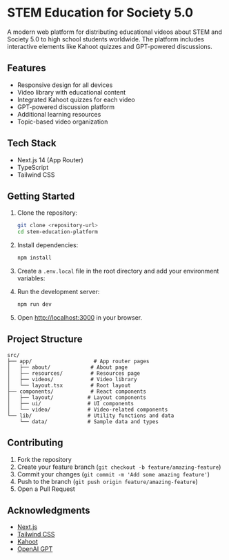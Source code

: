 # STEM Education for Society 5.0

A modern web platform for distributing educational videos about STEM and Society 5.0 to high school students worldwide. The platform includes interactive elements like Kahoot quizzes and GPT-powered discussions.

## Features

- Responsive design for all devices
- Video library with educational content
- Integrated Kahoot quizzes for each video
- GPT-powered discussion platform
- Additional learning resources
- Topic-based video organization

## Tech Stack

- Next.js 14 (App Router)
- TypeScript
- Tailwind CSS

## Getting Started

1. Clone the repository:
   ```bash
   git clone <repository-url>
   cd stem-education-platform
   ```

2. Install dependencies:
   ```bash
   npm install
   ```

3. Create a `.env.local` file in the root directory and add your environment variables:

4. Run the development server:
   ```bash
   npm run dev
   ```

5. Open [http://localhost:3000](http://localhost:3000) in your browser.

## Project Structure

```
src/
├── app/                    # App router pages
│   ├── about/             # About page
│   ├── resources/         # Resources page
│   ├── videos/            # Video library
│   └── layout.tsx         # Root layout
├── components/            # React components
│   ├── layout/           # Layout components
│   ├── ui/               # UI components
│   └── video/            # Video-related components
└── lib/                  # Utility functions and data
    └── data/             # Sample data and types
```

## Contributing

1. Fork the repository
2. Create your feature branch (`git checkout -b feature/amazing-feature`)
3. Commit your changes (`git commit -m 'Add some amazing feature'`)
4. Push to the branch (`git push origin feature/amazing-feature`)
5. Open a Pull Request


## Acknowledgments

- [Next.js](https://nextjs.org/)
- [Tailwind CSS](https://tailwindcss.com/)
- [Kahoot](https://kahoot.com/)
- [OpenAI GPT](https://openai.com/) 
